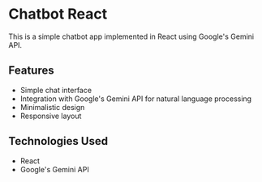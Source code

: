 # Chatbot React

This is a simple chatbot app implemented in React using Google's Gemini API. 

## Features

- Simple chat interface
- Integration with Google's Gemini API for natural language processing
- Minimalistic design
- Responsive layout


## Technologies Used

- React
- Google's Gemini API
